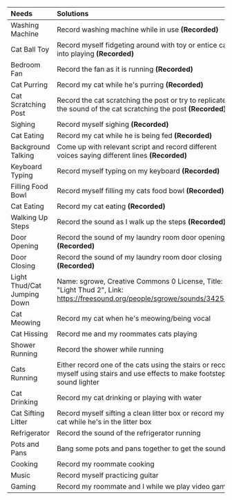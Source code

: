|        Needs        | Solutions |
| :--- | :--- |
| Washing Machine | Record washing machine while in use **(Recorded)** |
| Cat Ball Toy | Record myself fidgeting around with toy or entice cat into playing **(Recorded)** |
| Bedroom Fan | Record the fan as it is running **(Recorded)** |
| Cat Purring | Record my cat while he's purring **(Recorded)** |
| Cat Scratching Post | Record the cat scratching the post or try to replicate the sound of the cat scratching the post **(Recorded)** |
| Sighing | Record myself sighing **(Recorded)** |
| Cat Eating | Record my cat while he is being fed **(Recorded)** |
| Background Talking | Come up with relevant script and record different voices saying different lines **(Recorded)** |
| Keyboard Typing | Record myself typing on my keyboard **(Recorded)** |
| Filling Food Bowl | Record myself filling my cats food bowl **(Recorded)** |
| Cat Eating | Record my cat eating **(Recorded)** |
| Walking Up Steps | Record the sound as I walk up the steps **(Recorded)** |
| Door Opening | Record the sound of my laundry room door opening **(Recorded)** |
| Door Closing | Record the sound of my laundry room door closing **(Recorded)** |
| Light Thud/Cat Jumping Down | Name: sgrowe, Creative Commons 0 License, Title: "Light Thud 2", Link: https://freesound.org/people/sgrowe/sounds/342532/ |
| Cat Meowing | Record my cat when he's meowing/being vocal |
| Cat Hissing | Record me and my roommates cats playing |
| Shower Running | Record the shower while running |
| Cats Running | Either record one of the cats using the stairs or record myself using stairs and use effects to make footsteps sound lighter |
| Cat Drinking | Record my cat drinking or playing with water |
| Cat Sifting Litter | Record myself sifting a clean litter box or record my cat while he's in the litter box |
| Refrigerator | Record the sound of the refrigerator running |
| Pots and Pans | Bang some pots and pans together to get the sound |
| Cooking | Record my roommate cooking |
| Music | Record myself practicing guitar |
| Gaming | Record my roommate and I while we play video games |
